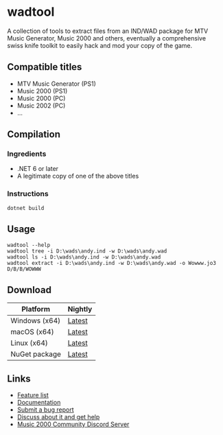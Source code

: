 # wadtool

A collection of tools to extract files from an IND/WAD package for MTV Music Generator, Music 2000 and others, eventually a comprehensive swiss knife toolkit to easily hack and mod your copy of the game.

## Compatible titles

- MTV Music Generator (PS1)
- Music 2000 (PS1)
- Music 2000 (PC)
- Music 2002 (PC)
- ...

## Compilation

### Ingredients

- .NET 6 or later
- A legitimate copy of one of the above titles

### Instructions

```
dotnet build
```

## Usage

```
wadtool --help
wadtool tree -i D:\wads\andy.ind -w D:\wads\andy.wad
wadtool ls -i D:\wads\andy.ind -w D:\wads\andy.wad
wadtool extract -i D:\wads\andy.ind -w D:\wads\andy.wad -o Wowww.jo3 D/B/B/WOWWW
```

## Download

| Platform | Nightly |
|----------|---------|
| Windows (x64) | [Latest](https://nightly.link/juju2143/wadtool/workflows/main/master/nightly-win-x64.zip)
| macOS (x64) | [Latest](https://nightly.link/juju2143/wadtool/workflows/main/master/nightly-osx-x64.zip)
| Linux (x64) | [Latest](https://nightly.link/juju2143/wadtool/workflows/main/master/nightly-linux-x64.zip)
| NuGet package | [Latest](https://nightly.link/juju2143/wadtool/workflows/main/master/nightly-nupkg.zip)
## Links

- [Feature list](https://github.com/juju2143/wadtool/discussions/1)
- [Documentation](https://github.com/juju2143/wadtool/wiki)
- [Submit a bug report](https://github.com/juju2143/wadtool/issues/new)
- [Discuss about it and get help](https://github.com/juju2143/wadtool/discussions)
- [Music 2000 Community Discord Server](https://discord.gg/n8DNzxQ)